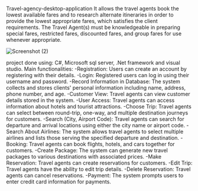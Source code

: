 Travel-agency-desktop-application
It allows the travel agents book the lowest available fares and to research alternate itineraries in order to provide the lowest appropriate fares, which satisfies the client requirements. The Travel Agent(s) must be knowledgeable in preparing special fares, restricted fares, discounted fares, and group fares for use whenever appropriate.

![Screenshot (2)](https://github.com/MalakShalaby/Travel-agency-desktop-application/assets/142336865/2d8abda6-b9d2-4a88-8f69-0729551a3970)

project done using:
C#, Microsoft sql server, .Net framework and visual studio.
Main functionalities:
-Registration: Users can create an account by registering with their details.
-Login: Registered users can log in using their username and password.
-Record Information in Database: The system collects and stores clients' personal information including name, address, phone number, and age.
-Customer View: Travel agents can view customer details stored in the system.
-User Access: Travel agents can access information about hotels and tourist attractions.
-Choose Trip: Travel agents can select between round-trip, one-way, and multiple destination journeys for customers.
-Search (City, Airport Code): Travel agents can search for departure and arrival locations using either the city name or airport code.
-Search About Airlines: The system allows travel agents to select multiple airlines and lists those serving the specified departure and destination.
-Booking: Travel agents can book flights, hotels, and cars together for customers.
-Create Package: The system can generate new travel packages to various destinations with associated prices.
-Make Reservation: Travel agents can create reservations for customers.
-Edit Trip: Travel agents have the ability to edit trip details.
-Delete Reservation: Travel agents can cancel reservations.
-Payment: The system prompts users to enter credit card information for payments.
